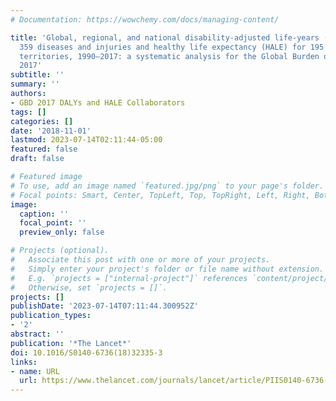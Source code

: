 ```yaml
---
# Documentation: https://wowchemy.com/docs/managing-content/

title: 'Global, regional, and national disability-adjusted life-years (DALYs) for
  359 diseases and injuries and healthy life expectancy (HALE) for 195 countries and
  territories, 1990–2017: a systematic analysis for the Global Burden of Disease Study
  2017'
subtitle: ''
summary: ''
authors:
- GBD 2017 DALYs and HALE Collaborators
tags: []
categories: []
date: '2018-11-01'
lastmod: 2023-07-14T02:11:44-05:00
featured: false
draft: false

# Featured image
# To use, add an image named `featured.jpg/png` to your page's folder.
# Focal points: Smart, Center, TopLeft, Top, TopRight, Left, Right, BottomLeft, Bottom, BottomRight.
image:
  caption: ''
  focal_point: ''
  preview_only: false

# Projects (optional).
#   Associate this post with one or more of your projects.
#   Simply enter your project's folder or file name without extension.
#   E.g. `projects = ["internal-project"]` references `content/project/deep-learning/index.md`.
#   Otherwise, set `projects = []`.
projects: []
publishDate: '2023-07-14T07:11:44.300952Z'
publication_types:
- '2'
abstract: ''
publication: '*The Lancet*'
doi: 10.1016/S0140-6736(18)32335-3
links:
- name: URL
  url: https://www.thelancet.com/journals/lancet/article/PIIS0140-6736(18)32335-3/fulltext
---
```

